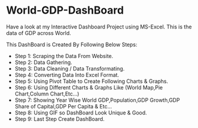 # World-GDP-DashBoard

Have a look at my Interactive Dashboard Project using MS-Excel. This is the data of GDP across World.

This DashBoard is Created By Following Below Steps:
 * Step 1: Scraping the Data From Website.
 * Step 2: Data Gathering.
 * Step 3: Data Cleaning / Data Transformating.
 * Step 4: Converting Data Into Excel Format.
 * Step 5: Using Pivot Table to Create Following Charts & Graphs.
 * Step 6: Using Different Charts & Graphs Like (World Map,Pie Chart,Column Chart,Etc...)
 * Step 7: Showing Year Wise World GDP,Population,GDP Growth,GDP Share of Capital,GDP Per Capita & Etc...
 * Step 8: Using GIF so DashBoard Look Unique & Good.
 * Step 9: Last Step Create DashBoard.
